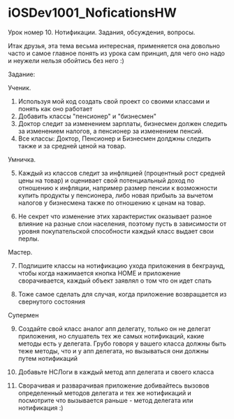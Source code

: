 # iOSDev1001_NoficationsHW

Урок номер 10. Нотификации. Задания, обсуждения, вопросы.

Итак друзья, эта тема весьма интересная, применяется она довольно часто и самое главное понять из урока сам принцип, для чего оно надо и неужели нельзя обойтись без него :) 

Задание:

Ученик.

1. Используя мой код создать свой проект со своими классами и понять как оно работает
2. Добавить классы "пенсионер" и "бизнесмен"
3. Доктор следит за изменением зарплаты, бизнесмен должен следить за изменением налогов, а пенсионер за изменением пенсий.
4. Все классы: Доктор, Пенсионер и Бизнесмен долджны следить также и за средней ценой на товар.

Умничка.

5. Каждый из классов следит за инфляцией (процентный рост средней цены на товар) и оценивает свой потенциальный доход по отношению к инфляции, например размер пенсии к возможности купить продукты у пенсионера, либо новая прибыль за вычетом налогов у бизнесмена также по отношению к ценам на товар.

6. Не секрет что изменение этих характеристик оказывает разное влияние на разные слои населения, поэтому пусть в зависимости от уровня покупательской способности каждый класс выдает свои перлы.

Мастер.

7. Подпишите классы на нотификацию ухода приложения в бекграунд, чтобы когда нажимается кнопка HOME и приложение сворачивается, каждый объект заявлял о том что он идет спать

8. Тоже самое сделать для случая, когда приложение возвращается из свернутого состояния

Супермен

9. Создайте свой класс аналог апп делегату, только он не делегат приложения, но слушатель тех же самых нотификаций, какие методы есть у делегата. Грубо говоря у вашего класса должны быть теже методы, что и у апп делегата, но вызываться они должны путем нотификаций

10. Добавьте НСЛоги в каждый метод апп делегата и своего класса

11. Сворачивая и разварачивая приложение добивайтесь вызовов определенный методов делегата и тех же нотификаций и посмотрите что вызывается раньше - метод делегата или нотификация :)

